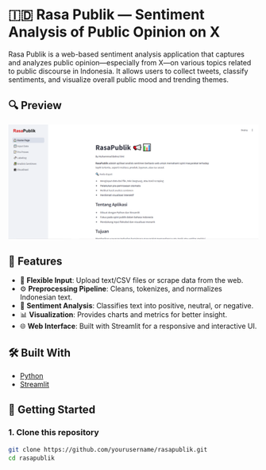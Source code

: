 # 🇮🇩 Rasa Publik — Sentiment Analysis of Public Opinion on X
Rasa Publik is a web-based sentiment analysis application that captures and analyzes public opinion—especially from X—on various topics related to public discourse in Indonesia. It allows users to collect tweets, classify sentiments, and visualize overall public mood and trending themes.

## 🔍 Preview
![Preview App](preview.PNG)

## 📌 Features

- 📝 **Flexible Input**: Upload text/CSV files or scrape data from the web.
- ⚙️ **Preprocessing Pipeline**: Cleans, tokenizes, and normalizes Indonesian text.
- 💬 **Sentiment Analysis**: Classifies text into positive, neutral, or negative.
- 📊 **Visualization**: Provides charts and metrics for better insight.
- 🌐 **Web Interface**: Built with Streamlit for a responsive and interactive UI.

## 🛠️ Built With

- [Python](https://www.python.org/)
- [Streamlit](https://streamlit.io/)

## 🚀 Getting Started

### 1. Clone this repository

```bash
git clone https://github.com/yourusername/rasapublik.git
cd rasapublik
